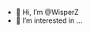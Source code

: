 - 👋 Hi, I’m @WisperZ
- 👀 I’m interested in ...

<!---
WisperZ/WisperZ is a ✨ special ✨ repository because its `README.md` (this file) appears on your GitHub profile.
You can click the Preview link to take a look at your changes.
--->
